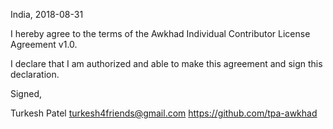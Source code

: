 India, 2018-08-31

I hereby agree to the terms of the Awkhad Individual Contributor License Agreement v1.0.

I declare that I am authorized and able to make this agreement and sign this declaration.

Signed,

Turkesh Patel turkesh4friends@gmail.com https://github.com/tpa-awkhad
